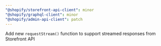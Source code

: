 ```yaml
---
"@shopify/storefront-api-client": minor
"@shopify/graphql-client": minor
"@shopify/admin-api-client": patch
---
```


Add new `requestStream()` function to support streamed responses from Storefront API
